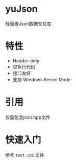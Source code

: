 # yuJson
轻量级Json数据交互库

# 特性
- Header-only
- 仅1k行代码
- 接口友好
- 支持 Windows Kernel Mode

# 引用
仅需包含json.hpp文件

# 快速入门
参考 `test.cpp` 文件
